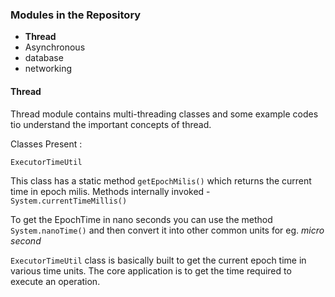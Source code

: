 ### Modules in the Repository ###


* **Thread**
* Asynchronous
* database
* networking


#### Thread ####  

Thread module contains multi-threading classes and some example codes tio understand the important concepts of thread.

Classes Present :

`ExecutorTimeUtil` 

This class has a static method `getEpochMilis()` which returns the current time in epoch milis. 
Methods internally invoked - `System.currentTimeMillis()` 

To get the EpochTime in nano seconds you can use the method `System.nanoTime()` and then convert it into other common units for eg. _micro second_

`ExecutorTimeUtil` class is basically built to get the current epoch time in various time units. The core application is to get the time required to execute an operation.
